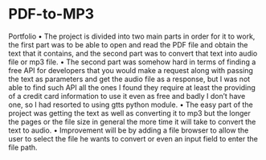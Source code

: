 # PDF-to-MP3
Portfolio
    • The project is divided into two main parts in order for it to work, the first part was to be able to open and read the PDF file and obtain the text that it contains, and the second part was to convert that text into audio file or mp3 file. 
    • The second part was somehow hard in terms of finding a free API for developers that you would make a request along with passing the text as parameters and get the audio file as a response, but I was not able to find such API all the ones I found they require at least the providing of a credit card information to use it even as free and badly I don’t have one, so I had resorted to using gtts python module.
    • The easy part of the project was getting the text as well as converting it to mp3 but the longer the pages or the file size in general the more time it will take to convert the text to audio.
    • Improvement will be by adding a file browser to allow the user to select the file he wants to convert or even an input field to enter the file path.
